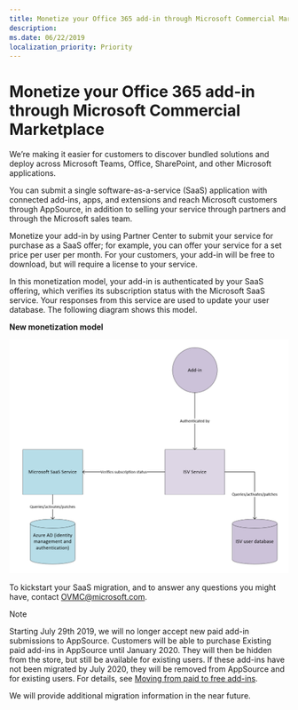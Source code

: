 ```yaml
---
title: Monetize your Office 365 add-in through Microsoft Commercial Marketplace
description: 
ms.date: 06/22/2019
localization_priority: Priority
---
```


# Monetize your Office 365 add-in through Microsoft Commercial Marketplace

We’re making it easier for customers to discover bundled solutions and deploy across Microsoft Teams, Office, SharePoint, and other Microsoft applications.

You can submit a single software-as-a-service (SaaS) application with connected add-ins, apps, and extensions and reach Microsoft customers through AppSource, in addition to selling your service through partners and through the Microsoft sales team. 

Monetize your add-in by using Partner Center to submit your service for purchase as a SaaS offer; for example, you can offer your service for a set price per user per month. For your customers, your add-in will be free to download, but will require a license to your service.

In this monetization model, your add-in is authenticated by your SaaS offering, which verifies its subscription status with the Microsoft SaaS service. Your responses from this service are used to update your user database. The following diagram shows this model.

**New monetization model**

![New monetization model](images/new-monetization-model-diagram.png)

<!--Write out steps for accessibility-->

To kickstart your SaaS migration, and to answer any questions you might have, contact [OVMC@microsoft.com](mailto:OVMC@microsoft.com). 

> [!NOTE] 
> Starting July 29th 2019, we will no longer accept new paid add-in submissions to AppSource. Customers will be able to purchase Existing paid add-ins in AppSource until January 2020. They will then be hidden from the store, but still be available for existing users. If these add-ins have not been migrated by July 2020, they will be removed from AppSource and for existing users. For details, see [Moving from paid to free add-ins](moving-from-paid-to-free-addins.md).

We will provide additional migration information in the near future.

